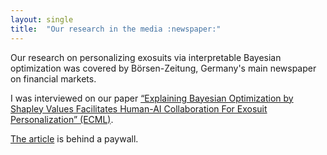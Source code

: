 ```yaml
---
layout: single
title:  "Our research in the media :newspaper:"
---
```


Our research on personalizing exosuits via interpretable Bayesian optimization was covered by Börsen-Zeitung, Germany's main newspaper on financial markets. 

I was interviewed on our paper [“Explaining Bayesian Optimization by Shapley Values Facilitates Human-AI Collaboration For Exosuit Personalization” (ECML)](https://ecmlpkdd-storage.s3.eu-central-1.amazonaws.com/preprints/2025/ads/preprint_ecml_pkdd_2025_ads_181.pdf). 

[The article](https://www.boersen-zeitung.de/meinung-analyse/milliardenmarkt-fuer-exosuits-reift-heran) is behind a paywall.


